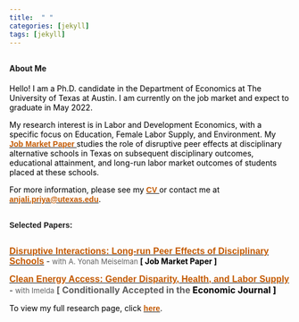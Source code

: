```yaml
---
title:  " "
categories: [jekyll]
tags: [jekyll]
---
```


<h4 style="margin-top:30px;" id="working-papers"><strong>About Me</strong></h4>

<p><font color="#000000"> Hello! I am a Ph.D. candidate in the Department of Economics at The University of Texas at Austin. I am currently on the job market and expect to graduate in May 2022.</font></p>
  
<p><font color="#000000"> My research interest is in Labor and Development Economics, with a specific focus on Education, Female Labor Supply, and Environment. My <a href="{{ site.baseurl }}/files/JMP - Anjali P Verma - UT Austin.pdf"><b><font face="Arial" color="#C35900"> Job Market Paper </font></b></a> studies the role of disruptive peer effects at disciplinary alternative schools in Texas on subsequent disciplinary outcomes, educational attainment, and long-run labor market outcomes of students placed at these schools. </font></p>


<p style="color:#000000;">For more information, please see my <a href="{{ site.baseurl }}/files/CV_Anjali_P_Verma.pdf"><b><font face="Arial" color="#C35900">CV </font></b></a> or contact me at  <a href="mailto:{{ site.author.email }}" title="Email {{ site.author.email }}" target="_blank"><b><font face="Arial" color="#C35900">anjali.priya@utexas.edu</font></b></a>.</p>




<h4 style="margin-top:30px;" id="working-papers"><b><font face="Arial">Selected Papers:</font></b></h4>
<p style="margin-top:30px;"><a href="{{ site.baseurl }}/files/Disruptive Interactions_JMP_Anjali P Verma.pdf" target="_blank"><font face="Arial" size="3" style="color:#C35900"><b>Disruptive Interactions: Long-run Peer Effects of Disciplinary Schools</b></font></a> - <font size="2" style="color:#606060;"> with A. Yonah Meiselman </font><font style="color:#000000;"><strong>[ Job Market Paper ]</strong> </font></p>
  
<p><a href="{{ site.baseurl }}/files/Clean Energy, Gender, and Labor Supply.pdf" target="_blank"><font face="Arial" size="3" style="color:#C35900"><b>Clean Energy Access: Gender Disparity, Health, and Labor Supply</b></font></a> - <font size="2" style="color:#606060;"> with Imelda</font></font>
<font size="3" style="color:#606060;"><span style="font-weight:bold"> [ Conditionally Accepted in the <font size="3" style="color:#000000;"><strong> Economic Journal</strong> ] </font></span></font></p>
  
<p><font color="#000000"> To view my full research page, click <a href="https://anjalipverma.github.io/research/"><b><font face="Arial" color="#C35900"> here</font></b></a>.</font></p>
  

